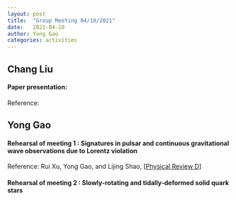 ```yaml
---
layout: post
title:  "Group Meeting 04/10/2021"
date:   2021-04-10
author: Yong Gao
categories: activities
---
```



##  Chang Liu

#### Paper presentation: 

Reference: 

##  Yong Gao

#### Rehearsal of meeting 1 : Signatures in pulsar and continuous gravitational wave observations due to Lorentz violation

Reference: Rui Xu, Yong Gao, and Lijing Shao, [[Physical Review D](https://journals.aps.org/prd/accepted/bc073Q89M131e021a33e4f69ddedeaa4f6d7575db)]

#### Rehearsal of meeting 2 : Slowly-rotating and tidally-deformed solid quark stars




